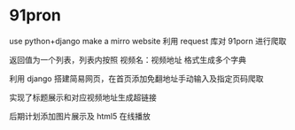 # 91pron
use python+django make a mirro website
利用 request 库对 91porn 进行爬取

返回值为一个列表，列表内按照 视频名：视频地址 格式生成多个字典

利用 django 搭建简易网页，在首页添加免翻地址手动输入及指定页码爬取

实现了标题展示和对应视频地址生成超链接

后期计划添加图片展示及 html5 在线播放
